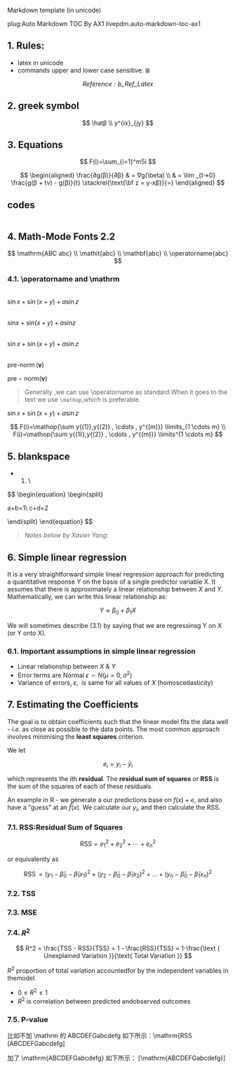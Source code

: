 Markdown template (in unicode)

plug:Auto Markdown TOC By AX1 livepdm.auto-markdown-toc-ax1

## 1. Rules:

- latex in unicode
- commands upper and lower case sensitive: $≣$

$$
\mathit{Reference:b\_Ref\_Latex}
$$

## 2. greek symbol

$$
\hatβ
\\
y^{ix}_{jy}
$$

## 3. Equations

$$
F(i)=\sum_{i=1}^m5i
$$

$$
\begin{aligned}
\frac{∂g(β)}{∂β} & = ∇g(\beta)
\\ & = \lim _{t→0} \frac{g(β + tv) - g(β)}{t} \stackrel{\text{\bf z = y-xβ}}{=}
\end{aligned}
$$

## codes

```python

```

## 4. Math-Mode Fonts 2.2

$$
\mathrm{ABC abc}
\\
\mathit{abc}
\\
\mathbf{abc}
\\
\operatorname{abc}
$$

### 4.1. \operatorname and \mathrm

\
$\sin x + \sin(x+y) + a\sin z$

\
$\mathrm{sin} x + \mathrm{sin}(x+y) + a\mathrm{sin}z$

\
$\operatorname{sin} x + \operatorname{sin}(x+y) + a\operatorname{sin}z$

\
$\operatorname{pre-norm}(\mathbf{v})$

$\mathrm{pre-norm}(\mathbf{v})$

> Generally ,we can use \operatorname as standard
> When it goes to the text we use `\mathop`,which is preferable.

$\mathop{sin} x + \mathop{sin}(x+y) + a\mathop{sin}z$

$$
F(i)=\mathop{\sum y{(1)},y{(2)} , \cdots , y^{(m)}} \limits_{1 \cdots m}
\\
F(i)=\mathop{\sum y{(1)},y{(2)} , \cdots , y^{(m)}} \limits^{1 \cdots m}
$$

## 5. blankspace

- 1. \\

$$
\begin{equation}
\begin{split}

a+b=1\\
c+d=2

\end{split}
\end{equation}
$$

> $\mathit{Notes\ below\ by\ Xavier\ Yang:}$

## 6. Simple linear regression

It is a very straightforward simple linear regression approach for predicting a quantitative response Y on the basis of a single predictor variable X. It assumes that there is approximately a linear relationship between $X$ and $Y$. Mathematically, we can write this linear relationship as:

$$
Y ≈ β_0 + β_1X
$$

We will sometimes describe (3.1) by saying that we are regressinsg Y on X (or Y onto X).

### 6.1. Important assumptions in simple linear regression

- Linear relationship between $X$ & $Y$
- Error terms are Normal $ϵ ∼ N(μ=0, σ^2)$
- Variance of errors, $ϵ$,  is same for all values of $X$ (homoscedasticity)

## 7. Estimating the Coefficients

The goal is to obtain coefficients such that the linear model fits
the data well - _i.e._ as close as possible to the data points. The most common approach involves minimising the **least squares** criterion.

We let

$$
e_i = y_i − ŷ_i
$$

which represents the ith **residual**. The **residual sum of squares** or **RSS** is the sum of the squares of each of these residuals.

An example in R - we generate a our predictions base on $f(x)+e$, and also have a "guess" at an $\hat{f}(x)$. We calculate our $y_i$, and then calculate the RSS.

### 7.1. RSS:Residual Sum of Squares

$$
\mathrm{RSS}=e_{1}^{2}+e_{2}^{2}+⋯+e_{n}^{2}
$$

or equivalently as

$$
\operatorname{RSS}=\left(y_{1}-\hat{β}_{0}-\hat{β}_{1} x_{1}\right)^{2}+\left(y_{2}-\hat{β}_{0}-\hat{β}_{1} x_{2}\right)^{2}+\ldots+\left(y_{n}-\hat{β}_{0}-\hat{β}_{1} x_{n}\right)^{2}
$$

### 7.2. TSS

### 7.3. MSE

### 7.4. $R^2$

$$
R^2 =
\frac{TSS - RSS}{TSS} =
1 - \frac{RSS}{TSS} =
1-\frac{\text { Unexplained Variation }}{\text{ Total Variation }}
$$

$R^2$ proportion of total variation accountedfor by the independent variables in themodel.

- $0 ≤ R^2 ≤ 1$
- $R^2$ is correlation between predicted andobserved outcomes

### 7.5. P-value

比如不加 \mathrm 的 ABCDEFGabcdefg 如下所示：\mathrm{RSS [ABCDEFGabcdefg]

加了 \mathrm{ABCDEFGabcdefg} 如下所示： [\mathrm{ABCDEFGabcdefg}]
